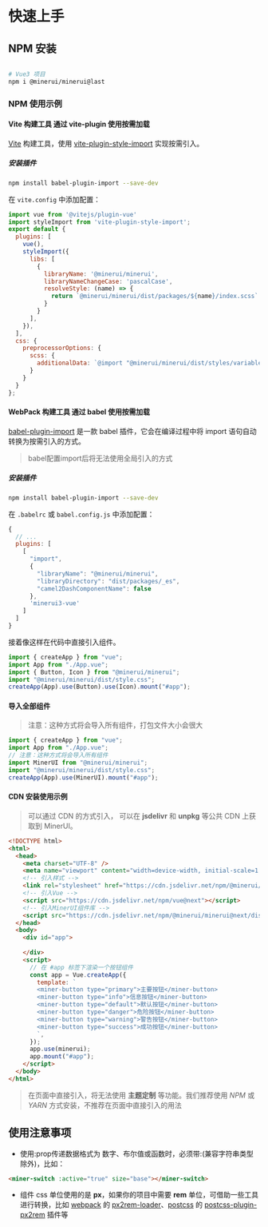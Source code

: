 # 快速上手


## NPM 安装

```bash

# Vue3 项目
npm i @minerui/minerui@last

```

### NPM 使用示例


#### Vite 构建工具 通过 vite-plugin 使用按需加载

[Vite](https://vitejs.dev/) 构建工具，使用 [vite-plugin-style-import](https://github.com/anncwb/vite-plugin-style-import) 实现按需引入。

##### 安装插件
``` bash
npm install babel-plugin-import --save-dev
```
在 `vite.config` 中添加配置：
``` javascript
import vue from '@vitejs/plugin-vue'
import styleImport from 'vite-plugin-style-import';
export default {
  plugins: [
    vue(),
    styleImport({
      libs: [
        {
          libraryName: '@minerui/minerui',
          libraryNameChangeCase: 'pascalCase',
          resolveStyle: (name) => {
            return `@minerui/minerui/dist/packages/${name}/index.scss`
          }
        }
      ],
    }),
  ],
  css: {
    preprocessorOptions: {
      scss: {
        additionalData: `@import "@minerui/minerui/dist/styles/variables.scss";`
      }
    }
  }
};
```
#### WebPack 构建工具 通过 babel 使用按需加载

[babel-plugin-import](https://github.com/ant-design/babel-plugin-import) 是一款 babel 插件，它会在编译过程中将 import 语句自动转换为按需引入的方式。

> babel配置import后将无法使用全局引入的方式

##### 安装插件
``` bash
npm install babel-plugin-import --save-dev
```
在 `.babelrc` 或 `babel.config.js` 中添加配置：
``` javascript
{
  // ...
  plugins: [
    [
      "import",
      {
        "libraryName": "@minerui/minerui",
        "libraryDirectory": "dist/packages/_es",
        "camel2DashComponentName": false
      },
      'minerui3-vue'
    ]
  ]
}
```
接着像这样在代码中直接引入组件。

```javascript
import { createApp } from "vue";
import App from "./App.vue";
import { Button, Icon } from "@minerui/minerui";
import "@minerui/minerui/dist/style.css";
createApp(App).use(Button).use(Icon).mount("#app");
```

#### 导入全部组件

> 注意：这种方式将会导入所有组件，打包文件大小会很大
```javascript
import { createApp } from "vue";
import App from "./App.vue";
// 注意：这种方式将会导入所有组件
import MinerUI from "@minerui/minerui";
import "@minerui/minerui/dist/style.css";
createApp(App).use(MinerUI).mount("#app");
```

#### CDN 安装使用示例

> 可以通过 CDN 的方式引入， 可以在 **jsdelivr** 和 **unpkg** 等公共 CDN 上获取到 MinerUI。

```html
<!DOCTYPE html>
<html>
  <head>
    <meta charset="UTF-8" />
    <meta name="viewport" content="width=device-width, initial-scale=1.0" />
    <!-- 引入样式 -->
    <link rel="stylesheet" href="https://cdn.jsdelivr.net/npm/@minerui/minerui@next/dist/style.css" />
    <!-- 引入Vue -->
    <script src="https://cdn.jsdelivr.net/npm/vue@next"></script>
    <!-- 引入MinerUI组件库 -->
    <script src="https://cdn.jsdelivr.net/npm/@minerui/minerui@next/dist/minerui.umd.js"></script>
  </head>
  <body>
    <div id="app">
        
    </div>
    <script>
      // 在 #app 标签下渲染一个按钮组件
      const app = Vue.createApp({
        template: `
        <miner-button type="primary">主要按钮</miner-button>
        <miner-button type="info">信息按钮</miner-button>
        <miner-button type="default">默认按钮</miner-button>
        <miner-button type="danger">危险按钮</miner-button>
        <miner-button type="warning">警告按钮</miner-button>
        <miner-button type="success">成功按钮</miner-button>
        `,
      });
      app.use(minerui);
      app.mount("#app");
    </script>
  </body>
</html>
```

> 在页面中直接引入，将无法使用 **主题定制** 等功能。我们推荐使用 *NPM* 或 *YARN* 方式安装，不推荐在页面中直接引入的用法


## 使用注意事项

- 使用:prop传递数据格式为 数字、布尔值或函数时，必须带:(兼容字符串类型除外)，比如：
```html
<miner-switch :active="true" size="base"></miner-switch>
```

- 组件 css 单位使用的是 **px**，如果你的项目中需要 **rem** 单位，可借助一些工具进行转换，比如 [webpack](https://www.webpackjs.com/) 的 [px2rem-loader](https://www.npmjs.com/package/px2rem-loader)、[postcss](https://github.com/postcss/postcss) 的 [postcss-plugin-px2rem](https://www.npmjs.com/package/postcss-plugin-px2rem) 插件等
